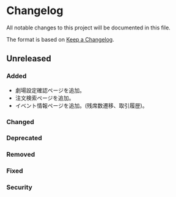 # Changelog
All notable changes to this project will be documented in this file.

The format is based on [Keep a Changelog](http://keepachangelog.com/).

## Unreleased
### Added
- 劇場設定確認ページを追加。
- 注文検索ページを追加。
- イベント情報ページを追加。(残席数遷移、取引履歴)。

### Changed

### Deprecated

### Removed

### Fixed

### Security
